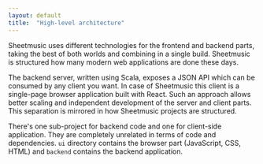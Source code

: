 ```yaml
---
layout: default
title:  "High-level architecture"
---
```


Sheetmusic uses different technologies for the frontend and backend parts, taking the best of both worlds and combining
in a single build. Sheetmusic is structured how many modern web applications are done these days.

The backend server, written using Scala, exposes a JSON API which can be consumed by any client you want. In case of
Sheetmusic this client is a single-page browser application built with React. Such an approach allows better scaling and
independent development of the server and client parts. This separation is mirrored in how Sheetmusic projects are
structured.

There's one sub-project for backend code and one for client-side application. They are completely unrelated in terms of
code and dependencies. `ui` directory contains the browser part (JavaScript, CSS, HTML) and `backend` contains the
backend application.
